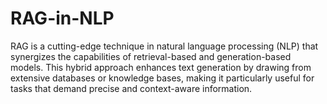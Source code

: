 # RAG-in-NLP
RAG is a cutting-edge technique in natural language processing (NLP) that synergizes the capabilities of retrieval-based and generation-based models. This hybrid approach enhances text generation by drawing from extensive databases or knowledge bases, making it particularly useful for tasks that demand precise and context-aware information.
